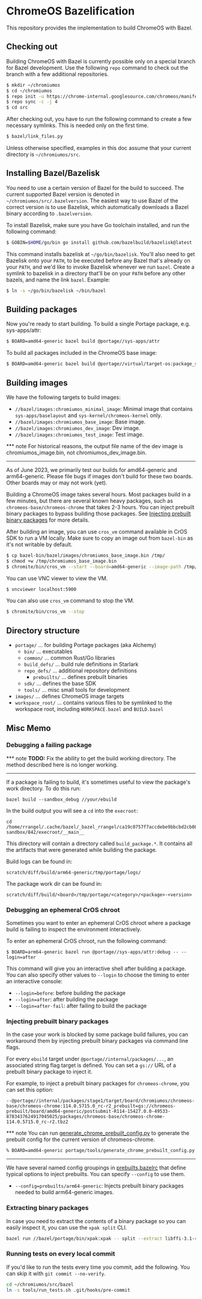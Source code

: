 # ChromeOS Bazelification

This repository provides the implementation to build ChromeOS with Bazel.

## Checking out

Building ChromeOS with Bazel is currently possible only on a special branch for
Bazel development. Use the following `repo` command to check out the branch with
a few additional repositories.

```sh
$ mkdir ~/chromiumos
$ cd ~/chromiumos
$ repo init -u https://chrome-internal.googlesource.com/chromeos/manifest-internal -b stabilize-15429.B -g default,bazel
$ repo sync -c -j 4
$ cd src
```

After checking out, you have to run the following command to create a few
necessary symlinks. This is needed only on the first time.

```sh
$ bazel/link_files.py
```

Unless otherwise specified, examples in this doc assume that your current
directory is `~/chromiumos/src`.

## Installing Bazel/Bazelisk

You need to use a certain version of Bazel for the build to succeed. The
current supported Bazel version is denoted in `~/chromiumos/src/.bazelversion`.
The easiest way to use Bazel of the correct version is to use Bazelisk, which
automatically downloads a Bazel binary according to `.bazelversion`.

To install Bazelisk, make sure you have Go toolchain installed, and run the
following command:

```sh
$ GOBIN=$HOME/go/bin go install github.com/bazelbuild/bazelisk@latest
```

This command installs bazelisk at `~/go/bin/bazelisk`. You'll also need to get
Bazelisk onto your `PATH`, to be executed before any Bazel that's already on
your `PATH`, and we'd like to invoke Bazelisk whenever we run `bazel`. Create a
symlink to bazelisk in a directory that'll be on your `PATH` before any other
bazels, and name the link `bazel`. Example:

```sh
$ ln -s ~/go/bin/bazelisk ~/bin/bazel
```

## Building packages

Now you're ready to start building. To build a single Portage package, e.g.
sys-apps/attr:

```sh
$ BOARD=amd64-generic bazel build @portage//sys-apps/attr
```

To build all packages included in the ChromeOS base image:

```sh
$ BOARD=amd64-generic bazel build @portage//virtual/target-os:package_set
```

## Building images

We have the following targets to build images:

- `//bazel/images:chromiumos_minimal_image`: Minimal image that contains
  `sys-apps/baselayout` and `sys-kernel/chromeos-kernel` only.
- `//bazel/images:chromiumos_base_image`: Base image.
- `//bazel/images:chromiumos_dev_image`: Dev image.
- `//bazel/images:chromiumos_test_image`: Test image.

*** note
For historical reasons, the output file name of the dev image is
chromiumos_image.bin, not chromiumos_dev_image.bin.
***

As of June 2023, we primarily test our builds for amd64-generic and
arm64-generic. Please file bugs if images don't build for these two boards.
Other boards may or may not work (yet).

Building a ChromeOS image takes several hours. Most packages build in a few
minutes, but there are several known heavy packages, such as
`chromeos-base/chromeos-chrome` that takes 2-3 hours. You can inject prebuilt
binary packages to bypass building those packages.
See [Injecting prebuilt binary packages](#injecting-prebuilt-binary-packages)
for more details.

After building an image, you can use `cros_vm` command available in CrOS SDK
to run a VM locally. Make sure to copy an image out from `bazel-bin` as it's not
writable by default.

```sh
$ cp bazel-bin/bazel/images/chromiumos_base_image.bin /tmp/
$ chmod +w /tmp/chromiumos_base_image.bin
$ chromite/bin/cros_vm --start --board=amd64-generic --image-path /tmp/chromiumos_base_image.bin
```

You can use VNC viewer to view the VM.
```sh
$ vncviewer localhost:5900
```

You can also use `cros_vm` command to stop the VM.
```sh
$ chromite/bin/cros_vm --stop
```

## Directory structure

* `portage/` ... for building Portage packages (aka Alchemy)
    * `bin/` ... executables
    * `common/` ... common Rust/Go libraries
    * `build_defs/` ... build rule definitions in Starlark
    * `repo_defs/` ... additional repository definitions
        * `prebuilts/` ... defines prebuilt binaries
    * `sdk/` ... defines the base SDK
    * `tools/` ... misc small tools for development
* `images/` ... defines ChromeOS image targets
* `workspace_root/` ... contains various files to be symlinked to the workspace root, including `WORKSPACE.bazel` and `BUILD.bazel`

## Misc Memo

### Debugging a failing package

*** note
**TODO:** Fix the ability to get the build working directory. The method
described here is no longer working.
***

If a package is failing to build, it's sometimes useful to view the package's
work directory. To do this run:

```
bazel build --sandbox_debug //your/ebuild
```

In the build output you will see a `cd` into the `execroot`:

```
cd /home/rrangel/.cache/bazel/_bazel_rrangel/ca19c0757f7accdebe9bbcbd2cb0838e/sandbox/linux-sandbox/842/execroot/__main__
```

This directory will contain a directory called `build_package.*`. It contains
all the artifacts that were generated while building the package.

Build logs can be found in:

    scratch/diff/build/arm64-generic/tmp/portage/logs/

The package work dir can be found in:

    scratch/diff/build/<board>/tmp/portage/<category>/<package>-<version>

### Debugging an ephemeral CrOS chroot

Sometimes you want to enter an ephemeral CrOS chroot where a package build is
failing to inspect the environment interactively.

To enter an ephemeral CrOS chroot, run the following command:

```
$ BOARD=arm64-generic bazel run @portage//sys-apps/attr:debug -- --login=after
```

This command will give you an interactive shell after building a package.
You can also specify other values to `--login` to choose the timing to enter
an interactive console:

- `--login=before`: before building the package
- `--login=after`: after building the package
- `--login=after-fail`: after failing to build the package

### Injecting prebuilt binary packages

In the case your work is blocked by some package build failures, you can
workaround them by injecting prebuilt binary packages via command line flags.

For every `ebuild` target under `@portage//internal/packages/...`, an associated
string flag target is defined. You can set a `gs://` URL of a prebuilt binary
package to inject it.

For example, to inject a prebuilt binary packages for `chromeos-chrome`, you can
set this option:

```
--@portage//internal/packages/stage1/target/board/chromiumos/chromeos-base/chromeos-chrome:114.0.5715.0_rc-r2_prebuilt=gs://chromeos-prebuilt/board/amd64-generic/postsubmit-R114-15427.0.0-49533-8783437624917045025/packages/chromeos-base/chromeos-chrome-114.0.5715.0_rc-r2.tbz2
```

*** note
You can run [generate_chrome_prebuilt_config.py] to generate the prebuilt config
for the current version of chromeos-chrome.

```sh
% BOARD=amd64-generic portage/tools/generate_chrome_prebuilt_config.py
```

***

[generate_chrome_prebuilt_config.py]: ./portage/tools/generate_chrome_prebuilt_config.py

We have several named config groupings in [prebuilts.bazelrc] that define
typical options to inject prebuilts. You can specify `--config` to use them.

- `--config=prebuilts/arm64-generic`: Injects prebuilt binary packages needed to
  build arm64-generic images.

[prebuilts.bazelrc]: ./bazelrcs/prebuilts.bazelrc

### Extracting binary packages

In case you need to extract the contents of a binary package so you can easily
inspect it, you can use the `xpak split` CLI.

```sh
bazel run //bazel/portage/bin/xpak:xpak -- split --extract libffi-3.1-r8.tbz2 libusb-0-r2.tbz2
```

### Running tests on every local commit

If you'd like to run the tests every time you commit, add the following. You can
skip it with `git commit --no-verify`.

```sh
cd ~/chromiumos/src/bazel
ln -s tools/run_tests.sh .git/hooks/pre-commit
```

